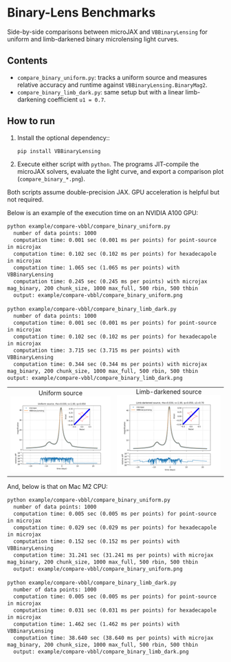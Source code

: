 Binary-Lens Benchmarks
======================

Side-by-side comparisons between microJAX and `VBBinaryLensing` for uniform
and limb-darkened binary microlensing light curves.

Contents
--------
- `compare_binary_uniform.py`: tracks a uniform source and measures relative
  accuracy and runtime against `VBBinaryLensing.BinaryMag2`.
- `compare_binary_limb_dark.py`: same setup but with a linear limb-darkening
  coefficient `u1 = 0.7`.

How to run
----------
1. Install the optional dependency::

       pip install VBBinaryLensing

2. Execute either script with `python`. The programs JIT-compile the
   microJAX solvers, evaluate the light curve, and export a comparison plot
   (`compare_binary_*.png`).

Both scripts assume double-precision JAX. GPU acceleration is helpful but not
required.

Below is an example of the execution time on an NVIDIA A100 GPU:

```text
python example/compare-vbbl/compare_binary_uniform.py
  number of data points: 1000
  computation time: 0.001 sec (0.001 ms per points) for point-source in microjax
  computation time: 0.102 sec (0.102 ms per points) for hexadecapole in microjax
  computation time: 1.065 sec (1.065 ms per points) with VBBinaryLensing
  computation time: 0.245 sec (0.245 ms per points) with microjax mag_binary, 200 chunk_size, 1000 max_full, 500 rbin, 500 thbin
  output: example/compare-vbbl/compare_binary_uniform.png

python example/compare-vbbl/compare_binary_limb_dark.py
  number of data points: 1000
  computation time: 0.001 sec (0.001 ms per points) for point-source in microjax
  computation time: 0.102 sec (0.102 ms per points) for hexadecapole in microjax
  computation time: 3.715 sec (3.715 ms per points) with VBBinaryLensing
  computation time: 0.344 sec (0.344 ms per points) with microjax mag_binary, 200 chunk_size, 1000 max_full, 500 rbin, 500 thbin
output: example/compare-vbbl/compare_binary_limb_dark.png
```

<table>
  <tr>
    <td style="text-align:center;">
      <figcaption>Uniform source</figcaption>
      <img src="compare_binary_uniform.png" alt="Uniform source comparison" width="100%">
    </td>
    <td style="text-align:center;">
      <figcaption>Limb-darkened source</figcaption>
      <img src="compare_binary_limb_dark.png" alt="Limb-darkened source comparison" width="100%">
    </td>
  </tr>
</table>

And, below is that on Mac M2 CPU: 

```text
python example/compare-vbbl/compare_binary_uniform.py
  number of data points: 1000
  computation time: 0.005 sec (0.005 ms per points) for point-source in microjax
  computation time: 0.029 sec (0.029 ms per points) for hexadecapole in microjax
  computation time: 0.152 sec (0.152 ms per points) with VBBinaryLensing
  computation time: 31.241 sec (31.241 ms per points) with microjax mag_binary, 200 chunk_size, 1000 max_full, 500 rbin, 500 thbin
  output: example/compare-vbbl/compare_binary_uniform.png

python example/compare-vbbl/compare_binary_limb_dark.py
  number of data points: 1000
  computation time: 0.005 sec (0.005 ms per points) for point-source in microjax
  computation time: 0.031 sec (0.031 ms per points) for hexadecapole in microjax
  computation time: 1.462 sec (1.462 ms per points) with VBBinaryLensing
  computation time: 38.640 sec (38.640 ms per points) with microjax mag_binary, 200 chunk_size, 1000 max_full, 500 rbin, 500 thbin
  output: example/compare-vbbl/compare_binary_limb_dark.png
```
